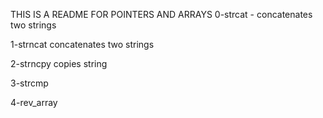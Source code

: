THIS IS A README FOR POINTERS AND ARRAYS
0-strcat - concatenates two strings

1-strncat concatenates two strings

2-strncpy copies string

3-strcmp

4-rev_array
